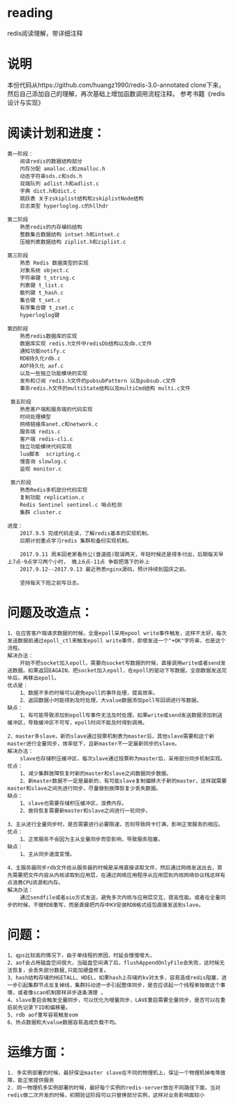 # reading
redis阅读理解，带详细注释  



说明
===================================  
本份代码从https://github.com/huangz1990/redis-3.0-annotated clone下来，然后自己添加自己的理解，再次基础上增加函数调用流程注释。
参考书籍《redis设计与实现》 


阅读计划和进度：
===================================  
	第一阶段：
		阅读redis的数据结构部分
		内存分配 amalloc.c和zmalloc.h
		动态字符串sds.c和sds.h
		双端队列 adlist.h和adlist.c
		字典 dict.h和dict.c
		跳跃表 关于zskiplist结构和zskiplistNode结构
		日志类型 hyperloglog.c的hllhdr

	第二阶段
		熟悉redis的内存编码结构
		整数集合数据结构 intset.h和intset.c
		压缩列表数据结构 ziplist.h和ziplist.c

	第三阶段
		熟悉 Redis 数据类型的实现
		对象系统 object.c
		字符串键 t_string.c
		列表键 t_list.c
		散列键 t_hash.c
		集合键 t_set.c
		有序集合键 t_zset.c
		hyperloglog键

	第四阶段
	 	熟悉redis数据库的实现
	 	数据库实现 redis.h文件中redisDb结构以及db.c文件
	 	通知功能notify.c
	 	RDB持久化rdb.c
	 	AOF持久化 aof.c
	 	以及一些独立功能模块的实现
	 	发布和订阅 redis.h文件的pubsubPattern 以及pubsub.c文件
	 	事务redis.h文件的multiState结构以及multiCmd结构 multi.c文件

	 第五阶段
	 	熟悉客户端和服务端的代码实现
	 	时间处理模型
	 	网络链接库anet.c和network.c
	 	服务端 redis.c
	 	客户端 redis-cli.c
	 	独立功能模块代码实现
	 	lua脚本  scripting.c
	 	慢查询 slowlog.c
	 	监视 monitor.c

	 第六阶段 
	 	熟悉Redis多机部分代码实现
	 	复制功能 replication.c
	 	Redis Sentinel sentinel.c 哨点检测
	 	集群 cluster.c

	进度：
		2017.9.5 完成代码走读，了解redis基本的实现机制。
		后期计划重点学习redis 集群和备份实现机制。
		
		2017.9.11 周末回老家看外公(食道癌)耽误两天，年轻时候还是得多付出，后期每天早上7点-9点学习两个小时， 晚上6点-11点 争取把落下的补上
		2017.9.12--2017.9.13 最近熟悉nginx源码，预计持续到国庆之前。

		坚持每天下班之前写日志。

问题及改造点： 
===================================  
	1、在应答客户端请求数据的时候，全是epoll采用epool write事件触发，这样不太好，每次发送数据前通过epoll_ctl来触发epoll write事件，即使发送一个"+OK"字符串，也是这个流程。
	解决办法：
		开始不把socket加入epoll，需要向socket写数据的时候，直接调用write或者send发送数据。如果返回EAGAIN，把socket加入epoll，在epoll的驱动下写数据，全部数据发送完毕后，再移出epoll。  
	优点是：
		1、数据不多的时候可以避免epoll的事件处理，提高效率。
		2、返回数据小时能得到及时处理，大value数据添加poll写回调进行写数据。
	缺点：
		1、有可能导致添加到epoll写事件无法及时处理。如果write或send发送数据添加到送缓冲区，导致缓冲区不可写，epoll时间不能及时得到调用。

	2、master多slave，新的slave通过投票机制表为master后，其他slave需要和这个新master进行全量同步，效率低下，且新master不一定最新同步的slave。
	解决办法：
	 	slave也存储积压缓冲区，每次slave通过投票称为master后，采用部分同步机制实现。
	优点：
	 	1、减少集群故障恢复时新的master和slave之间数据同步数据。
	 	2、新master数据不一定是最新的，有可能slave复制偏移大于新的master，这样就需要master和slave之间先进行同步，尽量做到故障恢复少丢失数据。
	缺点：
	 	1、slave也需要存储积压缓冲区，浪费内存。
	 	2、故将恢复需要新master和slave之间进行一轮同步。
	
	3、主从进行全量同步时，是否需要进行必要限速，否则导致网卡打满，影响正常服务的相应。
	优点：
		1、正常服务不会因为主从全量同步而受影响，导致服务阻塞。
	缺点：
		1、主从同步速度变慢。 

	4、主服务器同步rdb文件给从服务器的时候是采用直接读取文件，然后通过网络发送出去，首先需要把文件内容从内核读取到应用层，在通过网络应用程序从应用层到内核网络协议栈这样有点浪费CPU资源和内存。  
  	解决办法：
  		通过sendfile或者aio方式发送，避免多次内核与应用层交互，提高性能。或者在全量同步的时候，不做RDB重写，而是直接把内存中KV安装RDB格式组包直接发送到slave。  

问题： 
===================================  
	1、qps比较高的情况下，由于单线程的原因，时延会慢慢增大。
	2、aof会占用磁盘空间很大，当磁盘空间满了后，flushAppendOnlyFile会失败，这时候无法恢复，会丢失部分数据,只能加硬盘修复。
	3、hash结构存储的HGETALL、HDEL，如果hash上存储的kv对太多，容易造成redis阻塞，进一步引起集群节点反复掉线，集群抖动进一步引起整体同步，是否应该起一个线程单独做这个事情，或者像scan机制那样异步逐条清理 。
	4、slave重启会触发全量同步，可以优化为增量同步，LAVE重启需要全量同步，是否可以在重启前先记录下ID和偏移量。
	5、rdb aof重写容易触发oom 
	6、热点数据和大value数据容易造成负载不均。

运维方面：
===================================   
	1. 多实例部署的时候，最好保证master slave在不同的物理机上，保证一个物理机掉电等故障，能正常提供服务  
	2. 同一物理机多实例部署的时候，最好每个实例的redis-server放在不同路径下面，当对redis做二次开发的时候，初期验证阶段可以只替换部分实例，这样对业务影响面较小  
